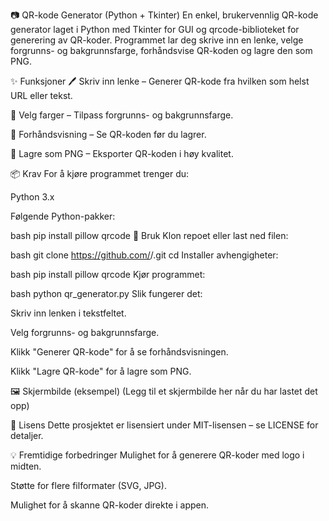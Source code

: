 📷 QR-kode Generator (Python + Tkinter)
En enkel, brukervennlig QR-kode generator laget i Python med Tkinter for GUI og qrcode-biblioteket for generering av QR-koder. Programmet lar deg skrive inn en lenke, velge forgrunns- og bakgrunnsfarge, forhåndsvise QR-koden og lagre den som PNG.

✨ Funksjoner
🖊 Skriv inn lenke – Generer QR-kode fra hvilken som helst URL eller tekst.

🎨 Velg farger – Tilpass forgrunns- og bakgrunnsfarge.

👀 Forhåndsvisning – Se QR-koden før du lagrer.

💾 Lagre som PNG – Eksporter QR-koden i høy kvalitet.

📦 Krav
For å kjøre programmet trenger du:

Python 3.x

Følgende Python-pakker:

bash
pip install pillow qrcode
🚀 Bruk
Klon repoet eller last ned filen:

bash
git clone https://github.com/<brukernavn>/<repo-navn>.git
cd <repo-navn>
Installer avhengigheter:

bash
pip install pillow qrcode
Kjør programmet:

bash
python qr_generator.py
Slik fungerer det:

Skriv inn lenken i tekstfeltet.

Velg forgrunns- og bakgrunnsfarge.

Klikk "Generer QR-kode" for å se forhåndsvisningen.

Klikk "Lagre QR-kode" for å lagre som PNG.

🖼 Skjermbilde (eksempel)
(Legg til et skjermbilde her når du har lastet det opp)

📜 Lisens
Dette prosjektet er lisensiert under MIT-lisensen – se LICENSE for detaljer.

💡 Fremtidige forbedringer
Mulighet for å generere QR-koder med logo i midten.

Støtte for flere filformater (SVG, JPG).

Mulighet for å skanne QR-koder direkte i appen.
